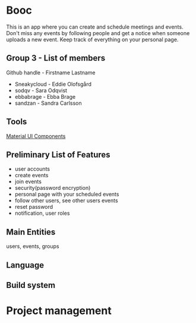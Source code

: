 # Booc
This is an app where you can create and schedule meetings and events. Don't miss any events by following people and get a notice when someone uploads a new event. Keep track of everything on your personal page.


Group 3 - List of members
---------
Github handle - Firstname Lastname

* Sneakycloud - Eddie Olofsgård
* sodqv - Sara Odqvist
* ebbabrage - Ebba Brage
* sandzan - Sandra Carlsson



Tools
----------
[Material UI Components](https://mui.com/material-ui/all-components)


Preliminary List of Features
----------
- user accounts
- create events
- join events
- security(password encryption)
- personal page with your scheduled events
- follow other users, see other users events
- reset password
- notification, user roles

Main Entities
----------
users, events, groups

Language
-----------

Build system
-----------

Project management
=======



